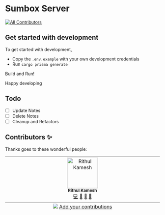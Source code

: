 # Sumbox Server
<!-- ALL-CONTRIBUTORS-BADGE:START - Do not remove or modify this section -->
[![All Contributors](https://img.shields.io/badge/all_contributors-1-orange.svg?style=flat-square)](#contributors-)
<!-- ALL-CONTRIBUTORS-BADGE:END -->

## Get started with development

To get started with development, 

- Copy the `.env.example` with your own development credentials
- Run `cargo prisma generate`

Build and Run!

Happy developing

## Todo

- [ ] Update Notes
- [ ] Delete Notes
- [ ] Cleanup and Refactors

## Contributors ✨

Thanks goes to these wonderful people:

<!-- ALL-CONTRIBUTORS-LIST:START - Do not remove or modify this section -->
<!-- prettier-ignore-start -->
<!-- markdownlint-disable -->
<table>
  <tbody>
    <tr>
      <td align="center" valign="top" width="14.28%"><a href="https://rithul.dev/"><img src="https://avatars.githubusercontent.com/u/45348760?v=4?s=100" width="100px;" alt="Rithul Kamesh"/><br /><sub><b>Rithul Kamesh</b></sub></a><br /><a href="https://github.com/sumbox/server/commits?author=rithulkamesh" title="Code">💻</a> <a href="#design-rithulkamesh" title="Design">🎨</a> <a href="https://github.com/sumbox/server/commits?author=rithulkamesh" title="Documentation">📖</a> <a href="#ideas-rithulkamesh" title="Ideas, Planning, & Feedback">🤔</a></td>
    </tr>
  </tbody>
  <tfoot>
    <tr>
      <td align="center" size="13px" colspan="7">
        <img src="https://raw.githubusercontent.com/all-contributors/all-contributors-cli/1b8533af435da9854653492b1327a23a4dbd0a10/assets/logo-small.svg">
          <a href="https://all-contributors.js.org/docs/en/bot/usage">Add your contributions</a>
        </img>
      </td>
    </tr>
  </tfoot>
</table>

<!-- markdownlint-restore -->
<!-- prettier-ignore-end -->

<!-- ALL-CONTRIBUTORS-LIST:END -->
